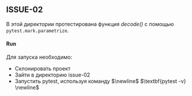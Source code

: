 ## ISSUE-02
 
В этой директории протестирована функция $\textit{decode()}$ с помощью `pytest.mark.parametrize`.
 
#### Run
 
Для запуска необходимо:
* Склонировать проект
* Зайти в директорию issue-02
* Запустить pytest, используя команду $\newline$ $\textbf{pytest -v} \newline$
 